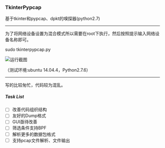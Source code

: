 ### TkinterPypcap

基于tkinter和pypcap、dpkt的嗅探器(python2.7)

----

为了将网络设备设置为混合模式所以需要在root下执行，然后按照提示输入网络设备名称即可。

sudo tkinterpypcap.py

![运行截图][1]

（测试环境:ubuntu 14.04.4，Python2.7.6）

----

写的比较匆忙，代码较为混乱。

##### Task List
- [ ] 改善代码组织结构
- [ ] 友好的Dump格式
- [ ] GUI亟待改善
- [ ] 筛选条件支持BPF
- [ ] 解析更多的数据包格式
- [ ] 支持pcap文件解析、文件输出

[1]: https://o2ok64blz.qnssl.com/2016/04/1695856389.png